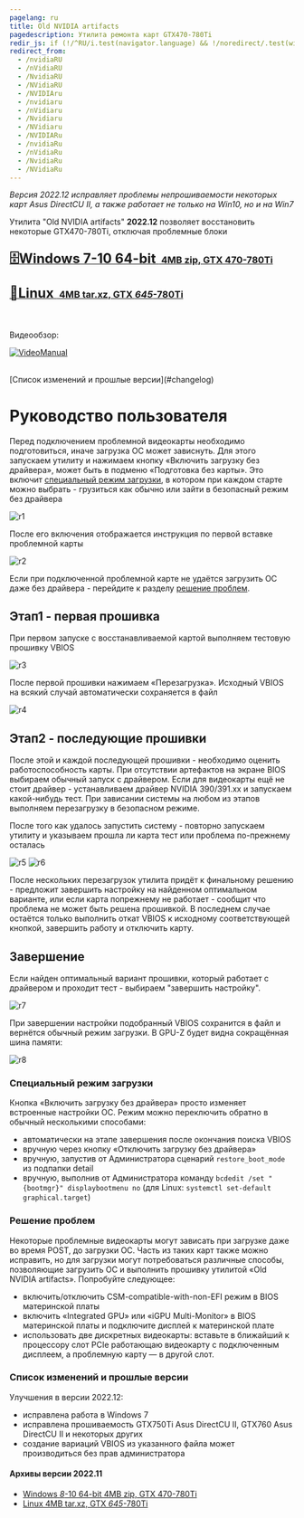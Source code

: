 ```yaml
---
pagelang: ru
title: Old NVIDIA artifacts
pagedescription: Утилита ремонта карт GTX470-780Ti
redir_js: if (!/^RU/i.test(navigator.language) && !/noredirect/.test(window.location.search)) window.location.replace("/NVIDIA?" + window.location.search.substring(1) + "_noredirect")
redirect_from:
  - /nvidiaRU
  - /nVidiaRU
  - /NvidiaRU
  - /NVidiaRU
  - /NVIDIAru
  - /nvidiaru
  - /nVidiaru
  - /Nvidiaru
  - /NVidiaru
  - /NVIDIARu
  - /nvidiaRu
  - /nVidiaRu
  - /NvidiaRu
  - /NVidiaRu
---
```


*Версия 2022.12 исправляет проблемы непрошиваемости некоторых карт Asus DirectCU II, а также работает не только на Win10, но и на Win7*

Утилита "Old NVIDIA artifacts" **2022.12** позволяет восстановить некоторые GTX470-780Ti, отключая проблемные блоки
<br/>

### [<big><big>**🗄️Windows 7-10 64-bit&nbsp;**</big></big> 4MB zip, GTX 470-780Ti](https://gpuzelenograd.github.io/releases/Windows_old_nvidia_artifacts-2022.12.zip)
### [<big><big>**🐧Linux&nbsp;**</big></big> 4MB tar.xz, GTX <i>645</i>-780Ti](https://gpuzelenograd.github.io/releases/Linux_old_nvidia_artifacts-2022.12.tar.xz)

<br/>
<br/>
Видеообзор: 

[![VideoManual](https://img.youtube.com/vi/FAaXGDfH3Ro/sddefault.jpg)](https://www.youtube.com/watch?v=FAaXGDfH3Ro)

<br/>
[Список изменений и прошлые версии](#changelog)
<br/>

# Руководство пользователя
Перед подключением проблемной видеокарты необходимо подготовиться, иначе загрузка ОС может зависнуть. Для этого запускаем утилиту и нажимаем кнопку «Включить загрузку без драйвера», может быть в подменю «Подготовка без карты». Это включит [специальный режим загрузки](#bootmode), в котором при каждом старте можно выбрать - грузиться как обычно или зайти в безопасный режим без драйвера

![r1](photo/r1.png)

После его включения отображается инструкция по первой вставке проблемной карты

![r2](photo/r2.png)

Если при подключенной проблемной карте не удаётся загрузить ОС даже без драйвера  - перейдите к разделу [решение проблем](#troubleshooting).

## Этап1 - первая прошивка
При первом запуске с воcстанавливаемой картой выполняем тестовую прошивку VBIOS

![r3](photo/r3.png)

После первой прошивки нажимаем «Перезагрузка». Исходный VBIOS на всякий случай автоматически сохраняется в файл

![r4](photo/r4.png)

## Этап2 - последующие прошивки

После этой и каждой последующей прошивки - необходимо оценить работоспособность карты. При отсутствии артефактов на экране BIOS выбираем обычный запуск с драйвером. Если для видеокарты ещё не стоит драйвер - устанавливаем драйвер NVIDIA 390/391.xx и запускаем какой-нибудь тест. При зависании системы на любом из этапов выполняем перезагрузку в безопасном режиме.

После того как удалось запустить систему - повторно запускаем утилиту и указываем прошла ли карта тест или проблема по-прежнему осталась

![r5](photo/r5.png)
![r6](photo/r6.png)

После нескольких перезагрузок утилита придёт к финальному решению - предложит завершить настройку на найденном оптимальном варианте, или если карта попрежнему не работает - сообщит что проблема не может быть решена прошивкой. В последнем случае остаётся только выполнить откат VBIOS к исходному соответствующей кнопкой, завершить работу и отключить карту.

## Завершение
Если найден оптимальный вариант прошивки, который работает с драйвером и проходит тест - выбираем "завершить настройку".

![r7](photo/r7.png)

При завершении настройки подобранный VBIOS сохранится в файл и вернётся обычный режим загрузки. В GPU-Z будет видна сокращённая шина памяти:

![r8](photo/r8.png)

### <a id="bootmode">Специальный режим загрузки</a>
Кнопка «Включить загрузку без драйвера» просто изменяет встроенные настройки ОС. Режим можно переключить обратно в обычный несколькими способами:
* автоматически на этапе завершения после окончания поиска VBIOS
* вручную через кнопку «Отключить загрузку без драйвера»
* вручную, запустив от Администратора сценарий `restore_boot_mode` из подпапки detail
* вручную, выполнив от Администратора команду `bcdedit /set "{bootmgr}" displaybootmenu no` (для Linux: `systemctl set-default graphical.target`)

### <a id="troubleshooting">Решение проблем</a>
Некоторые проблемные видеокарты могут зависать при загрузке даже во время POST, до загрузки ОС. Часть из таких карт также можно исправить, но для загрузки могут потребоваться различные способы, позволяющие загрузить ОС и выполнить прошивку утилитой «Old NVIDIA artifacts». Попробуйте следующее:
* включить/отключить CSM-compatible-with-non-EFI режим в BIOS материнской платы
* включить «Integrated GPU» или «iGPU Multi-Monitor» в BIOS материнской платы и подключите дисплей к материнской плате
* использовать две дискретных видеокарты: вставьте в ближайший к процессору слот PCIe работающаю видеокарту с подключенным дисплеем, а проблемную карту — в другой слот.

### <a id="changelog">Список изменений и прошлые версии</a>

Улучшения в версии 2022.12:
  * исправлена работа в Windows 7
  * исправлена прошиваемость GTX750Ti Asus DirectCU II, GTX760 Asus DirectCU II и некоторых других
  * создание вариаций VBIOS из указанного файла может производиться без прав администратора

#### Архивы версии 2022.11
  * [Windows <i>8</i>-10 64-bit 4MB zip, GTX 470-780Ti](https://gpuzelenograd.github.io/releases/Windows_old_nvidia_artifacts-2022.11.zip)
  * [Linux 4MB tar.xz, GTX <i>645</i>-780Ti](https://gpuzelenograd.github.io/releases/Linux_old_nvidia_artifacts-2022.11.tar.xz)

